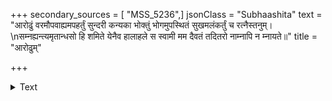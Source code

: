 +++
secondary_sources = [ "MSS_5236",]
jsonClass = "Subhaashita"
text = "आरोढुं वरमौपवाह्यमपहर्तुं सुन्दरी कन्यका भोक्तुं भोगमुपस्थितं सुखमलंकर्तुं च रत्नैस्तनुम्।  \nसम्नह्यन्त्यमृतान्धसो हि शमिते येनैव हालाहले स स्वामी मम दैवतं तदितरो नाम्नापि न म्नायते॥"
title = "आरोढुम्"

+++

<details><summary>Text</summary>

आरोढुं वरमौपवाह्यमपहर्तुं सुन्दरी कन्यका भोक्तुं भोगमुपस्थितं सुखमलंकर्तुं च रत्नैस्तनुम्।  
सम्नह्यन्त्यमृतान्धसो हि शमिते येनैव हालाहले स स्वामी मम दैवतं तदितरो नाम्नापि न म्नायते॥
</details>
